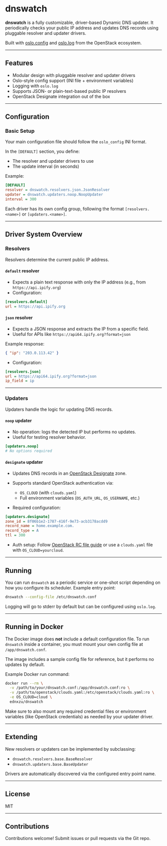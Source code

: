 # dnswatch

**dnswatch** is a fully customizable, driver-based Dynamic DNS updater.
It periodically checks your public IP address and updates DNS records using pluggable resolver and updater drivers.

Built with [oslo.config](https://docs.openstack.org/oslo.config/latest/) and [oslo.log](https://docs.openstack.org/oslo.log/latest/) from the OpenStack ecosystem.

---

## Features

* Modular design with pluggable resolver and updater drivers
* Oslo-style config support (INI file + environment variables)
* Logging with `oslo.log`
* Supports JSON- or plain-text-based public IP resolvers
* OpenStack Designate integration out of the box

---

## Configuration

### Basic Setup

Your main configuration file should follow the `oslo_config` INI format.

In the `[DEFAULT]` section, you define:

* The resolver and updater drivers to use
* The update interval (in seconds)

Example:

```ini
[DEFAULT]
resolver = dnswatch.resolvers.json.JsonResolver
updater = dnswatch.updaters.noop.NoopUpdater
interval = 300
```

Each driver has its own config group, following the format `[resolvers.<name>]` or `[updaters.<name>]`.

---

## Driver System Overview

### Resolvers

Resolvers determine the current public IP address.

#### `default` resolver

* Expects a plain text response with only the IP address (e.g., from `https://api.ipify.org`)
* Configuration:

```ini
[resolvers.default]
url = https://api.ipify.org
```

#### `json` resolver

* Expects a JSON response and extracts the IP from a specific field.
* Useful for APIs like `https://api64.ipify.org?format=json`

Example response:

```json
{ "ip": "203.0.113.42" }
```

* Configuration:

```ini
[resolvers.json]
url = https://api64.ipify.org?format=json
ip_field = ip
```

---

### Updaters

Updaters handle the logic for updating DNS records.

#### `noop` updater

* No operation: logs the detected IP but performs no updates.
* Useful for testing resolver behavior.

```ini
[updaters.noop]
# No options required
```

#### `designate` updater

* Updates DNS records in an [OpenStack Designate](https://docs.openstack.org/designate/latest/) zone.

* Supports standard OpenStack authentication via:

  * `OS_CLOUD` (with `clouds.yaml`)
  * Full environment variables (`OS_AUTH_URL`, `OS_USERNAME`, etc.)

* Required configuration:

```ini
[updaters.designate]
zone_id = 8f06b1e2-1787-416f-9e73-acb3178acdd9
record_name = home.example.com.
record_type = A
ttl = 300
```

* Auth setup:
  Follow [OpenStack RC file guide](https://docs.openstack.org/ocata/user-guide/common/cli-set-environment-variables-using-openstack-rc.html)
  or use a `clouds.yaml` file with `OS_CLOUD=yourcloud`.

---

## Running

You can run `dnswatch` as a periodic service or one-shot script depending on how you configure its scheduler. Example entry point:

```bash
dnswatch --config-file /etc/dnswatch.conf
```

Logging will go to stderr by default but can be configured using `oslo.log`.

---

## Running in Docker

The Docker image does **not** include a default configuration file. To run `dnswatch` inside a container, you must mount your own config file at `/app/dnswatch.conf`.

The image includes a sample config file for reference, but it performs no updates by default.

Example Docker run command:

```bash
docker run --rm \
  -v /path/to/your/dnswatch.conf:/app/dnswatch.conf:ro \
  -v /path/to/openstack/clouds.yaml:/etc/openstack/clouds.yaml:ro \
  -e OS_CLOUD=cloud \
  ednxzu/dnswatch
```

Make sure to also mount any required credential files or environment variables (like OpenStack credentials) as needed by your updater driver.

---

## Extending

New resolvers or updaters can be implemented by subclassing:

* `dnswatch.resolvers.base.BaseResolver`
* `dnswatch.updaters.base.BaseUpdater`

Drivers are automatically discovered via the configured entry point name.

---

## License

MIT

---

## Contributions

Contributions welcome! Submit issues or pull requests via the Git repo.
